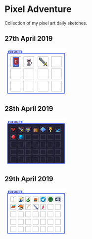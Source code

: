 # Pixel Adventure
Collection of my pixel art daily sketches.

## 27th April 2019
![alt text](https://raw.githubusercontent.com/arixpsy/Pixel-Adventure/master/Daily/2019_04_27.png "27th April 2019")
## 28th April 2019
![alt text](https://raw.githubusercontent.com/arixpsy/Pixel-Adventure/master/Daily/2019_04_28.png "28th April 2019")
## 29th April 2019
![alt text](https://raw.githubusercontent.com/arixpsy/Pixel-Adventure/master/Daily/2019_04_29.png "29th April 2019")
